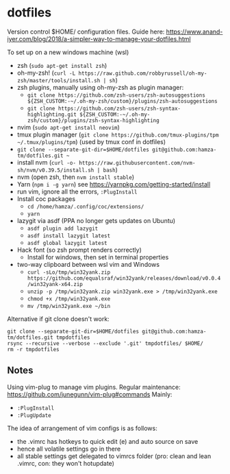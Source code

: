 # dotfiles
Version control $HOME/ configuration files. Guide here: https://www.anand-iyer.com/blog/2018/a-simpler-way-to-manage-your-dotfiles.html

To set up on a new windows machine (wsl)
  * zsh (`sudo apt-get install zsh`)
  * oh-my-zsh! (`curl -L https://raw.github.com/robbyrussell/oh-my-zsh/master/tools/install.sh | sh`)
  * zsh plugins, manually using oh-my-zsh as plugin manager:
    * `git clone https://github.com/zsh-users/zsh-autosuggestions ${ZSH_CUSTOM:-~/.oh-my-zsh/custom}/plugins/zsh-autosuggestions`
    * `git clone https://github.com/zsh-users/zsh-syntax-highlighting.git ${ZSH_CUSTOM:-~/.oh-my-zsh/custom}/plugins/zsh-syntax-highlighting`
  * nvim (`sudo apt-get install neovim`)
  * tmux plugin manager (`git clone https://github.com/tmux-plugins/tpm ~/.tmux/plugins/tpm`) (used by tmux conf in dotfiles)
  * `git clone --separate-git-dir=$HOME/dotfiles git@github.com:hamza-tm/dotfiles.git ~`
  * install nvm (`curl -o- https://raw.githubusercontent.com/nvm-sh/nvm/v0.39.5/install.sh | bash`)
  * nvm (open zsh, then `nvm install stable`)
  * Yarn (`npm i -g yarn`) see https://yarnpkg.com/getting-started/install
  * run vim, ignore all the errors, `:PlugInstall`
  * Install coc packages
    * `cd /home/hamza/.config/coc/extensions/`
    * `yarn`
  * lazygit via asdf (PPA no longer gets updates on Ubuntu)
    * `asdf plugin add lazygit`
    * `asdf install lazygit latest`
    * `asdf global lazygit latest`
  * Hack font (so zsh prompt renders correctly)
    * Install for windows, then set in terminal properties
  * two-way clipboard between wsl vim and Windows
    * `curl -sLo/tmp/win32yank.zip https://github.com/equalsraf/win32yank/releases/download/v0.0.4/win32yank-x64.zip`
    * `unzip -p /tmp/win32yank.zip win32yank.exe > /tmp/win32yank.exe`
    * `chmod +x /tmp/win32yank.exe`
    * `mv /tmp/win32yank.exe ~/bin`


Alternative if git clone doesn't work:
```
git clone --separate-git-dir=$HOME/dotfiles git@github.com:hamza-tm/dotfiles.git tmpdotfiles
rsync --recursive --verbose --exclude '.git' tmpdotfiles/ $HOME/
rm -r tmpdotfiles
```

## Notes

Using vim-plug to manage vim plugins. Regular maintenance: https://github.com/junegunn/vim-plug#commands
Mainly:
  * `:PlugInstall`
  * `:PlugUpdate`

The idea of arrangement of vim configs is as follows:
  * the .vimrc has hotkeys to quick edit (<leader>e) and auto source on save
  * hence all volatile settings go in there
  * all stable settings get delegated to vimrcs folder (pro: clean and lean .vimrc, con: they won't hotupdate)
